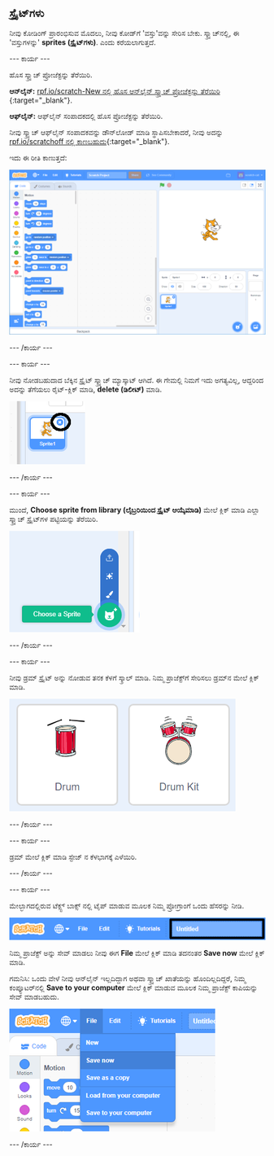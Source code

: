 ## ಸ್ಪ್ರೈಟ್‌ಗಳು

ನೀವು ಕೋಡಿಂಗ್ ಪ್ರಾರಂಭಿಸುವ ಮೊದಲು, ನೀವು ಕೋಡ್‌ಗೆ 'ವಸ್ತು'ವನ್ನು ಸೇರಿಸ ಬೇಕು. ಸ್ಕ್ರ್ಯಾಚ್‌ನಲ್ಲಿ, ಈ 'ವಸ್ತುಗಳನ್ನು' **sprites (ಸ್ಪ್ರೈಟ್‌ಗಳು)**. ಎಂದು ಕರೆಯಲಾಗುತ್ತದೆ.

--- ಕಾರ್ಯ ---

ಹೊಸ ಸ್ಕ್ರ್ಯಾಚ್ ಪ್ರೋಜೆಕ್ಟನ್ನು ತೆರೆಯಿರಿ.

**ಆನ್‌ಲೈನ್:** [ rpf.io/scratch-New ನಲ್ಲಿ ಹೊಸ ಆನ್‌ಲೈನ್ ಸ್ಕ್ರ್ಯಾಚ್ ಪ್ರೋಜೆಕ್ಟನ್ನು ತೆರೆಯಿರಿ ](http://rpf.io/scratch-new){:target="_blank"}.

**ಆಫ್‌ಲೈನ್:** ಆಫ್‌ಲೈನ್ ಸಂಪಾದಕದಲ್ಲಿ ಹೊಸ ಪ್ರೋಜೆಕ್ಟನ್ನು ತೆರೆಯಿರಿ.

ನೀವು ಸ್ಕ್ರ್ಯಾಚ್ ಆಫ್‌ಲೈನ್ ಸಂಪಾದಕವನ್ನು ಡೌನ್‌ಲೋಡ್ ಮಾಡಿ ಸ್ಥಾಪಿಸಬೇಕಾದರೆ, ನೀವು ಅದನ್ನು [rpf.io/scratchoff ನಲ್ಲಿ ಕಾಣಬಹುದು](http://rpf.io/scratchoff){:target="_blank"}.

ಇದು ಈ ರೀತಿ ಕಾಣುತ್ತದೆ:

![ಸ್ಕ್ರೀನ್‍ಶಾಟ್](images/band-scratch.png)

--- /ಕಾರ್ಯ ---

--- ಕಾರ್ಯ ---

ನೀವು ನೋಡಬಹುದಾದ ಬೆಕ್ಕಿನ ಸ್ಪ್ರೈಟ್ ಸ್ಕ್ರ್ಯಾಚ್ ಮ್ಯಾಸ್ಕಾಟ್ ಆಗಿದೆ. ಈ ಗೇಮಲ್ಲಿ ನಿಮಗೆ ಇದು ಅಗತ್ಯವಿಲ್ಲ, ಆದ್ದರಿಂದ ಅದನ್ನು ತೆಗೆಯಲು ರೈಟ್-ಕ್ಲಿಕ್ ಮಾಡಿ, **delete (ಡಿಲೀಟ್)** ಮಾಡಿ.

![ಸ್ಕ್ರೀನ್‍ಶಾಟ್](images/band-delete-annotated.png)

--- /ಕಾರ್ಯ ---

--- ಕಾರ್ಯ ---

ಮುಂದೆ, **Choose sprite from library (ಲೈಬ್ರರಿಯಿಂದ ಸ್ಪ್ರೈಟ್ ಆಯ್ಕೆಮಾಡಿ)** ಮೇಲೆ ಕ್ಲಿಕ್ ಮಾಡಿ ಎಲ್ಲಾ ಸ್ಕ್ರ್ಯಾಚ್ ಸ್ಪ್ರೈಟ್‌ಗಳ ಪಟ್ಟಿಯನ್ನು ತೆರೆಯಿರಿ.

![ಸ್ಕ್ರೀನ್‍ಶಾಟ್](images/band-sprite-library.png)

--- /ಕಾರ್ಯ ---

--- ಕಾರ್ಯ ---

ನೀವು ಡ್ರಮ್ ಸ್ಪ್ರೈಟ್ ಅನ್ನು ನೋಡುವ ತನಕ ಕೆಳಗೆ ಸ್ಕ್ರಾಲ್ ಮಾಡಿ. ನಿಮ್ಮ ಪ್ರಾಜೆಕ್ಟ್‌ಗೆ ಸೇರಿಸಲು ಡ್ರಮ್‌ನ ಮೇಲೆ ಕ್ಲಿಕ್ ಮಾಡಿ.

![ಸ್ಕ್ರೀನ್‍ಶಾಟ್](images/band-sprite-drum.png)

--- /ಕಾರ್ಯ ---

--- ಕಾರ್ಯ ---

ಡ್ರಮ್ ಮೇಲೆ ಕ್ಲಿಕ್ ಮಾಡಿ ಸ್ಟೇಜ್ ನ ಕೆಳಭಾಗಕ್ಕೆ ಎಳೆಯಿರಿ.

--- /ಕಾರ್ಯ ---

--- ಕಾರ್ಯ ---

ಮೇಲ್ಭಾಗದಲ್ಲಿರುವ ಟೆಕ್ಸ್ಟ್ ಬಾಕ್ಸ್ ನಲ್ಲಿ ಟೈಪ್ ಮಾಡುವ ಮೂಲಕ ನಿಮ್ಮ ಪ್ರೋಗ್ರಾಂಗೆ ಒಂದು ಹೆಸರನ್ನು ನೀಡಿ.

![ಹೆಸರು](images/band-name-annotated.png)

ನಿಮ್ಮ ಪ್ರಾಜೆಕ್ಟ್ ಅನ್ನು ಸೇವ್ ಮಾಡಲು ನೀವು ಈಗ **File** ಮೇಲೆ ಕ್ಲಿಕ್ ಮಾಡಿ ತದನಂತರ **Save now** ಮೇಲೆ ಕ್ಲಿಕ್ ಮಾಡಿ.

ಗಮನಿಸಿ: ಒಂದು ವೇಳೆ ನೀವು ಆನ್‌ಲೈನ್‌ ಇಲ್ಲದಿದ್ದಾಗ ಅಥವಾ ಸ್ಕ್ರ್ಯಾಚ್ ಖಾತೆಯನ್ನು ಹೊಂದಿಲ್ಲದಿದ್ದರೆ, ನಿಮ್ಮ ಕಂಪ್ಯೂಟರ್‌ನಲ್ಲಿ **Save to your computer** ಮೇಲೆ ಕ್ಲಿಕ್ ಮಾಡುವ ಮೂಲಕ ನಿಮ್ಮ ಪ್ರಾಜೆಕ್ಟ್ ಕಾಪಿಯನ್ನು ಸೇವ್ ಮಾಡಬಹುದು.

![ಸ್ಕ್ರೀನ್‍ಶಾಟ್](images/band-save.png)

--- /ಕಾರ್ಯ ---